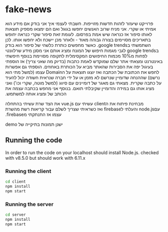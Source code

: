 # fake-news

&#x202b;
פרוייקט שיעזור לזהות חדשות מזוייפות.
חשבתי לעצמי איך אני בודק אם מידע הוא אמיתי או שקרי.
אני מניח שרוב האנשים יחפשו בגוגל ואם הם ימצאו מספיק תוצאות לאותו סיפור אז כנראה שיש אמת בפרסום.
לעומת זאת סיפור שקרי כנראה יחופש בתאריכים מסויימים בצורה גבוהה מאוד - ולאחר מכן יישכח ולא יחפשו אותו.
לכן השתמשתי בgoogle trends.
כאשר מחפשים כותרת כלשהי של סיפור הוא בודק בgoogle trends לגבי מגמות חיפוש של המונח ומציג אותם
אני מסנן מידע שרלוונטי לפחות מ10% מכמות החיפושים המקסימלית לתקופה מסויימת
בנוסף חיפשתי באינטרנט ומצאתי אתר שלם שמוקדש לאמת כתבות (בדיוק מה שאני צריך)
אז הוספתי בעיגול יפה את הסבירות שהאתר מביא על הכותרת באחוזים.
הוספתי גם אפשרות לחפש את הכתובת של הכתבה ואז יוצגו תוצאות על הDomain עצמו (למשל מתי הוא נרשם) שההנחה שדומיין שנרשם לא מזמן או על ידי חברה שנראית חשודה יכול להעיד על כתבה שקרית.
מצאתי גם מאגר של דומיינים עם סיווג (למשל מוטה, שקרי וכו') ואני מציג אותו גם במידה והדומיין שקיבלתי תואם.
בנוסף אני מחפש בכתבה עצמה את הכותב של ומציג אותה למשתמש.


&#x202b;
מבחינת פיתוח את הclient עשיתי עם vue.js
את הצד שרת עשיתי בהתחלה עםnode.js והעלתי לfirebase ואז כשראיתי שצריך לשלם עבור קריאות רשת מהשרת עצמו אז התנתקתי מfirebase.

&#x202b;
ישנן תמונות בתיקייה של demo

## Running the code

In order to run the code on your localhost should install Node.js.
checked with v8.5.0 but should work with 6.11.x

### Running the client

``` bash
cd client
npm install
npm start
```

### Running the server

``` bash
cd server
npm install
npm start
```

